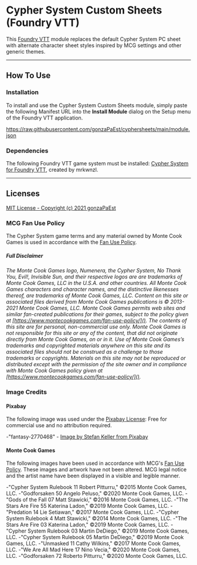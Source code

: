 # Cypher System Custom Sheets (Foundry VTT)

This [Foundry VTT](https://foundryvtt.com/) module replaces the default Cypher System PC sheet with alternate character sheet styles inspired by MCG settings and other generic themes.

---

## How To Use

### Installation

To install and use the Cypher System Custom Sheets module, simply paste the following Manifest URL into the **Install Module** dialog on the Setup menu of the Foundry VTT application.

https://raw.githubusercontent.com/gonzaPaEst/cyphersheets/main/module.json

### Dependencies

The following Foundry VTT game system must be installed: [Cypher System for Foundry VTT](https://github.com/mrkwnzl/cyphersystem-foundryvtt), created by mrkwnzl.

---

## Licenses

[MIT License - Copyright (c) 2021 gonzaPaEst](https://raw.githubusercontent.com/gonzaPaEst/cyphersheets/main/LICENSE)

### MCG Fan Use Policy

The Cypher System game terms and any material owned by Monte Cook Games is used in accordance with the [Fan Use Policy](https://www.montecookgames.com/fan-support/fan-use-policy/).

##### Full Disclaimer

_The Monte Cook Games logo, Numenera, the Cypher System, No Thank You, Evil!, Invisible Sun, and their respective logos are are trademarks of Monte Cook Games, LLC in the U.S.A. and other countries. All Monte Cook Games characters and character names, and the distinctive likenesses thereof, are trademarks of Monte Cook Games, LLC. Content on this site or associated files derived from Monte Cook Games publications is © 2013-2021 Monte Cook Games, LLC. Monte Cook Games permits web sites and similar fan-created publications for their games, subject to the policy given at [https://www.montecookgames.com/fan-use-policy/](). The contents of this site are for personal, non-commercial use only. Monte Cook Games is not responsible for this site or any of the content, that did not originate directly from Monte Cook Games, on or in it. Use of Monte Cook Games’s trademarks and copyrighted materials anywhere on this site and its associated files should not be construed as a challenge to those trademarks or copyrights. Materials on this site may not be reproduced or distributed except with the permission of the site owner and in compliance with Monte Cook Games policy given at [https://www.montecookgames.com/fan-use-policy/]()._

### Image Credits

#### Pixabay

The following image was used under the [Pixabay License](https://pixabay.com/service/license/): Free for commercial use and no attribution required.

-"fantasy-2770468" - [Image by Stefan Keller from Pixabay](https://pixabay.com/photos/fantasy-planet-archer-woman-moon-2770468/)

#### Monte Cook Games

The following images have been used in accordance with MCG's [Fan Use Policy](https://www.montecookgames.com/fan-support/fan-use-policy/). These images and artwork have not been altered. MCG legal notice and the artist name have been displayed in a visible and legible manner.

-"Cypher System Rulebook 11 Robert Pitturru," &copy;2015 Monte Cook Games, LLC.
-"Godforsaken 50 Angelo Peluso," &copy;2020 Monte Cook Games, LLC.
-"Gods of the Fall 07 Matt Stawicki," &copy;2016 Monte Cook Games, LLC.
-"The Stars Are Fire 55 Katerina Ladon," &copy;2019 Monte Cook Games, LLC.
-"Predation 14 Lie Setiawan," &copy;2017 Monte Cook Games, LLC.
-"Cypher System Rulebook 4 Matt Stawicki," &copy;2014 Monte Cook Games, LLC.
-"The Stars Are Fire 03 Katerina Ladon," &copy;2019 Monte Cook Games, LLC.
-"Cypher System Rulebook 03 Martin DeDiego," &copy;2019 Monte Cook Games, LLC.
-"Cypher System Rulebook 05 Martin DeDiego," &copy;2019 Monte Cook Games, LLC.
-"Unmasked 11 Cathy Wilkins," &copy;2017 Monte Cook Games, LLC.
-"We Are All Mad Here 17 Nino Vecia," &copy;2020 Monte Cook Games, LLC.
-"Godforsaken 72 Roberto Pitturru," &copy;2020 Monte Cook Games, LLC.
